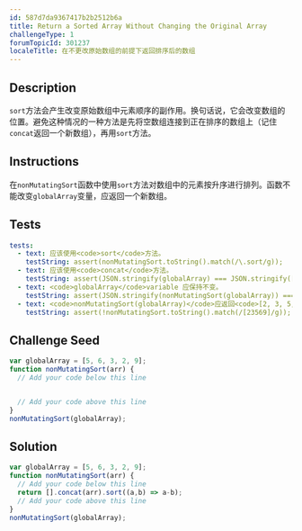 ```yaml
---
id: 587d7da9367417b2b2512b6a
title: Return a Sorted Array Without Changing the Original Array
challengeType: 1
forumTopicId: 301237
localeTitle: 在不更改原始数组的前提下返回排序后的数组
---
```


## Description
<section id='description'>
<code>sort</code>方法会产生改变原始数组中元素顺序的副作用。换句话说，它会改变数组的位置。避免这种情况的一种方法是先将空数组连接到正在排序的数组上（记住<code>concat</code>返回一个新数组），再用<code>sort</code>方法。
</section>

## Instructions
<section id='instructions'>
在<code>nonMutatingSort</code>函数中使用<code>sort</code>方法对数组中的元素按升序进行排列。函数不能改变<code>globalArray</code>变量，应返回一个新数组。
</section>

## Tests
<section id='tests'>

```yml
tests:
  - text: 应该使用<code>sort</code>方法。
    testString: assert(nonMutatingSort.toString().match(/\.sort/g));
  - text: 应该使用<code>concat</code>方法。
    testString: assert(JSON.stringify(globalArray) === JSON.stringify([5, 6, 3, 2, 9]));
  - text: <code>globalArray</code>variable 应保持不变。
    testString: assert(JSON.stringify(nonMutatingSort(globalArray)) === JSON.stringify([2, 3, 5, 6, 9]));
  - text: <code>nonMutatingSort(globalArray)</code>应返回<code>[2, 3, 5, 6, 9]</code>。
    testString: assert(!nonMutatingSort.toString().match(/[23569]/g));    

```

</section>

## Challenge Seed
<section id='challengeSeed'>

<div id='js-seed'>

```js
var globalArray = [5, 6, 3, 2, 9];
function nonMutatingSort(arr) {
  // Add your code below this line


  // Add your code above this line
}
nonMutatingSort(globalArray);
```

</div>



</section>

## Solution
<section id='solution'>

```js
var globalArray = [5, 6, 3, 2, 9];
function nonMutatingSort(arr) {
  // Add your code below this line
  return [].concat(arr).sort((a,b) => a-b);
  // Add your code above this line
}
nonMutatingSort(globalArray);
```

</section>
